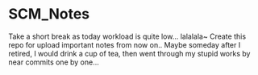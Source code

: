 # SCM_Notes
Take a short break as today workload is quite low...  lalalala~  Create this repo for upload important notes from now on..  Maybe someday after I retired, I would drink a cup of tea, then went through my stupid works by near commits one by one... 
